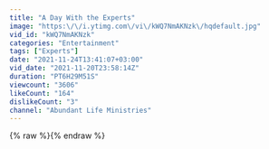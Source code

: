 ```yaml
---
title: "A Day With the Experts"
image: "https:\/\/i.ytimg.com\/vi\/kWQ7NmAKNzk\/hqdefault.jpg"
vid_id: "kWQ7NmAKNzk"
categories: "Entertainment"
tags: ["Experts"]
date: "2021-11-24T13:41:07+03:00"
vid_date: "2021-11-20T23:58:14Z"
duration: "PT6H29M51S"
viewcount: "3606"
likeCount: "164"
dislikeCount: "3"
channel: "Abundant Life Ministries"
---
```

{% raw %}{% endraw %}
